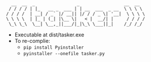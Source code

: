 ````
  __  __  _                _                 __  __
 / / / / | |_   __ _  ___ | | __  ___  _ __  \ \ \ \
/ / / /  | __| / _` |/ __|| |/ / / _ \| '__|  \ \ \ \
\ \ \ \  | |_ | (_| |\__ \|   < |  __/| |     / / / /
 \_\ \_\  \__| \__,_||___/|_|\_\ \___||_|    /_/ /_/

````

* Executable at dist/tasker.exe
* To re-complie:
    * ```pip install Pyinstaller```
	* ```pyinstaller --onefile tasker.py```
